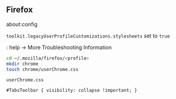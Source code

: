 ## Firefox

about:config

`toolkit.legacyUserProfileCustomizations.stylesheets` set to `true`

<profile>: help -> More Troubleshooting Information

```bash
cd ~/.mozilla/firefox/<profile>
mkdir chrome
touch chrome/userChrome.css
```

`userChrome.css`

```
#TabsToolbar { visibility: collapse !important; }
```
